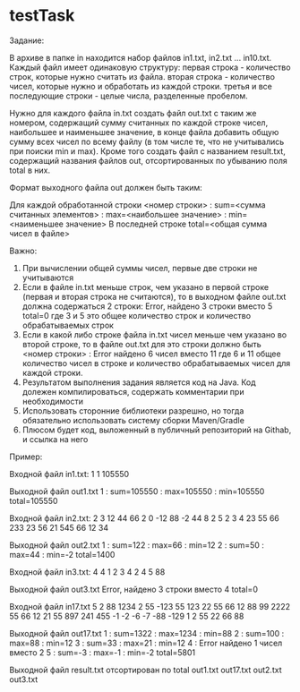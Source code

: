# testTask
Задание:

В архиве в папке in находится набор файлов in1.txt, in2.txt ... in10.txt.
Каждый файл имеет одинаковую структуру:
первая строка - количество строк, которые нужно считать из файла.
вторая строка - количество чисел, которые нужно и обработать из каждой строки.
третья и все последующие строки - целые числа, разделенные пробелом.

Нужно для каждого файла in.txt создать файл out.txt с таким же номером, cодержащий сумму считанных по каждой строке чисел, наибольшее и наименьшее значение, 
в конце файла добавить общую сумму всех чисел по всему файлу (в том числе те, что не учитывались при поиски min и max).
Кроме того создать файл с названием result.txt, содержащий названия файлов out, отсортированных по убыванию поля total в них.


Формат выходного файла out должен быть таким:

Для каждой обработанной строки
<номер строки> : sum=<сумма считанных элементов> : max=<наибольшее значение> : min=<наименьшее значение>
В последней строке total=<общая сумма чисел в файле>

Важно:
1) При вычислении общей суммы чисел, первые две строки не учитываются
2) Если в файле in.txt меньше строк, чем указано в первой строке (первая и вторая строка не считаются), то в выходном файле out.txt должна содержаться 2 строки:
 Error, найдено 3 строки вместо 5
 total=0
 где 3 и 5 это общее количество строк и количество обрабатываемых строк
3) Если в какой либо строке файла in.txt чисел меньше чем указано во второй строке, то в файле out.txt для это строки должно быть
 <номер строки> : Error найдено 6 чисел вместо 11
 где 6 и 11 общее количество чисел в строке и количество обрабатываемых чисел для каждой строки.
4) Результатом выполнения задания является код на Java. Код долежен компилироваться, содержать комментарии при необходимости
5) Использовать сторонние библиотеки разрешно, но тогда обязательно использовать систему сборки Maven/Gradle
6) Плюсом будет код, выложенный в публичный репозиторий на Githab, и ссылка на него

Пример:

Входной файл in1.txt:
1
1
105550

Выходной файл out1.txt
1 : sum=105550 : max=105550 : min=105550
total=105550



Входной файл in2.txt:
2
3
12 44 66 2 0 -12 88
-2 44 8 2 5
2 3 4
23 55 66 233 23 56
21 545 66 12 34

Выходной файл out2.txt
1 : sum=122 : max=66 : min=12
2 : sum=50 : max=44 : min=-2
total=1400



Входной файл in3.txt:
4
4
1 2 3 4
2 4 5
88

Выходной файл out3.txt
Error, найдено 3 строки вместо 4
total=0

Входной файл in17.txt
5
2
88 1234 2 55 -123 55 123 22 55 66
12 88 99 2222 55 66
12 21 55 897 241
455
-1 -2 -6 -7 -88 -129
1 2 55 22 66 88

Выходной файл out17.txt
1 : sum=1322 : max=1234 : min=88
2 : sum=100 : max=88 : min=12
3 : sum=33 : max=21 : min=12
4 : Error найдено 1 чисел вместо 2
5 : sum=-3 : max=-1 : min=-2
total=5801

Выходной файл result.txt отсортирован по total
out1.txt
out17.txt
out2.txt
out3.txt
